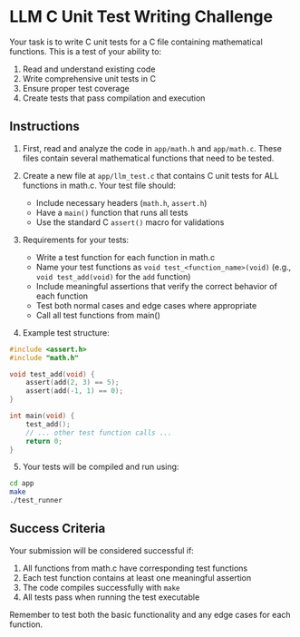 # LLM C Unit Test Writing Challenge

Your task is to write C unit tests for a C file containing mathematical functions. This is a test of your ability to:
1. Read and understand existing code
2. Write comprehensive unit tests in C
3. Ensure proper test coverage
4. Create tests that pass compilation and execution

## Instructions

1. First, read and analyze the code in `app/math.h` and `app/math.c`. These files contain several mathematical functions that need to be tested.

2. Create a new file at `app/llm_test.c` that contains C unit tests for ALL functions in math.c. Your test file should:
   - Include necessary headers (`math.h`, `assert.h`)
   - Have a `main()` function that runs all tests
   - Use the standard C `assert()` macro for validations

3. Requirements for your tests:
   - Write a test function for each function in math.c
   - Name your test functions as `void test_<function_name>(void)` (e.g., `void test_add(void)` for the `add` function)
   - Include meaningful assertions that verify the correct behavior of each function
   - Test both normal cases and edge cases where appropriate
   - Call all test functions from main()

4. Example test structure:
```c
#include <assert.h>
#include "math.h"

void test_add(void) {
    assert(add(2, 3) == 5);
    assert(add(-1, 1) == 0);
}

int main(void) {
    test_add();
    // ... other test function calls ...
    return 0;
}
```

5. Your tests will be compiled and run using:
```bash
cd app
make
./test_runner
```

## Success Criteria

Your submission will be considered successful if:
1. All functions from math.c have corresponding test functions
2. Each test function contains at least one meaningful assertion
3. The code compiles successfully with `make`
4. All tests pass when running the test executable

Remember to test both the basic functionality and any edge cases for each function.